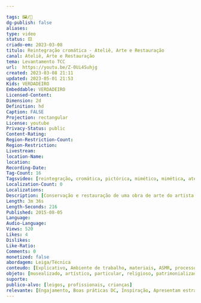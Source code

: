 ```yaml
---

tags: 🖼️/🎥️
dg-publish: false
aliases: 
type: video
status: 🟨️ 
criado-em: 2023-03-08
titulo: Reintegração cromática - Ateliê, Arte e Restauração
canal: Ateliê, Arte e Restauração
tema: Levantamento TCC 
url:  https://youtu.be/Z-0Ui4Suhjg
created: 2023-03-08 21:11
updated: 2023-05-01 21:53
Kids: VERDADEIRO
Embeddable: VERDADEIRO
Licensed-Content: 
Dimension: 2d
Definition: hd
Caption: FALSE
Projection: rectangular
License: youtube
Privacy-Status: public
Content-Rating: 
Region-Restriction-Count: 
Region-Restriction: 
Livestream: 
location-Name: 
location: 
Recording-Date: 
Tag-Count: 16
Tagsvideo: [reintegração, cromática, pictórica, mimético, mimética, ateliê, restauro de obra de arte, restauro, restauração, conservação, remoção de verniz, verniz oxidado, ateliê arte e restauração, Rejane Ferretto DAzevedo, obra de arte, Hernando Freire de Almeida]
Localization-Count: 0
Localizations: 
Description: [Conservação e restauração de uma obra de arte do artista Federico Del Campo. Reintegração pictórica/cromática utilizando a técnica Mimética.<br><br>Para mais informações, acesse nosso site e Instagram.<br><br>www.ateliearterestauracao.com.br<br><br>www.instagram.com/ateliearterestauracao]
Length: 3m 36s
Length-Seconds: 216
Published: 2015-08-05
Language: 
Audio-Language: 
Views: 520
Likes: 4
Dislikes: 
Like-Ratio: 
Comments: 0
monetized: false
abordagem: Leiga/Técnica
conteudo: [Explicativo, Ambiente de trabalho, materiais, ASMR, processos]
objeto: [musealizado, artístico, particular, religioso, patrimonializado, histórico]
suporte:
publico-alvo: [leigos, profissionais, crianças]
relevante: [Engajamento, Boas práticas DC, Inspiração, Apresentam estratégias de DC, Inovações, cibercultura]
---
```


